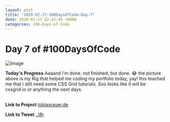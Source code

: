 ```yaml
---
layout: post
title: "2020-02-27-100DaysOfCode-Day-7"
date: 2020-02-27 22:42:45 +0000
categories: 100-Days-of-Code
---
```


# Day 7 of #100DaysOfCode
![Image](https://tobiasrauer.de/images/portfolio/portfolio-02.jpg)
<br/>

**Today's Progress**
 Aaaand i'm done. not finished, but done. 😂 the picture above is my Rig that helped me coding my portfolio today, yay! this teached me that i still need some CSS Grid tutorials. Soo looks like it will be cssgrid.io or anything the next days.  
<br/>

**Link to Project**
[tobiasrauer.de](https://tobiasrauer.de)
<br/>

**Link to Tweet**
[..l8r](#)


